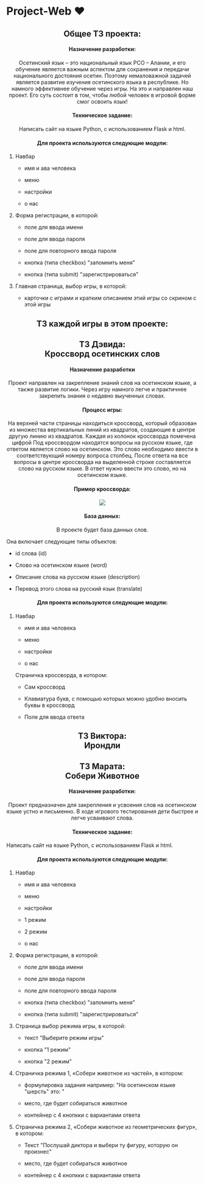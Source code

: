 # Project-Web ❤️

<h2 align="center">
Общее ТЗ проекта:
</h2>


<h4 align="center"> 
Назначение разработки:
</h4>

<p align="center">
Осетинский язык – это национальный язык РСО – Алании, и его обучение является важным аспектом для сохранения и передачи национального достояния осетин. Поэтому немаловажной задачей является развитие изучения осетинского языка в республике. Но намного эффективнее обучение через игры. На это и направлен наш проект. Его суть состоит в том, чтобы любой человек в игровой форме смог освоить язык!
</p>

<h4 align="center">
Техническое задание:
</h4>

<p align="center">
Написать сайт на языке Python, с использованием Flask и html.
</p>

<h4 align="center">
Для проекта используются следующие модули:
</h4>

<ol>
    <li>
        <p>Навбар</p>
        <ul>
            <li>
                <p>имя и ава человека</p>
            </li>
            <li>
                <p>меню</p>
            </li>
             <li>
                <p>настройки</p>
            </li>
             <li>
                <p>о нас</p>
            </li>
        </ul>
    </li>
    <li>
        <p>Форма регистрации, в которой:</p>
        <ul>
            <li>
                <p>поле для ввода имени</p>
            </li>
            <li>
                <p>поле для ввода пароля</p>
            </li>
            <li>
                <p>поле для повторного ввода пароля</p>
            </li>
            <li>
                <p>кнопка (типа checkbox) "запомнить меня"</p>
            </li>
            <li>
                <p>кнопка (типа submit) "зарегистрироваться"</p>
            </li>
        </ul>
    </li>
    <li>
        <p>Главная страница, выбор игры, в которой: </p>
        <ul>
            <li>
                <p>карточки с играми и кратким описанием этий игры со скрином с этой игры</p>
            </li>
        </ul>
    </li>   
</ol>



<h2 align="center">
ТЗ каждой игры в этом проекте:
</h2>




<h2 align="center">
ТЗ Дэвида: <br> Кроссворд осетинских слов 
</h2>

<h4 align=center>
  Назначение разработки
</h4>

<p align=center>
  Проект направлен на закрепление знаний слов на осетинском языке, а также развитие логики. Через игру намного легче и практичнее закрепить знания о недавно выученных словах.
</p>

<h4 align="center"> 
Процесс игры:
</h4>

<p align="center">
На верхней части страницы находиться кроссворд, который образован из множества вертикальных линий из квадратов, создающие в центре другую линию из квадратов. Каждая из колонок кроссворда помечена цифрой
Под кроссвордом находятся вопросы на русском языке, где ответом является слово на осетинском. Это слово необходимо ввести в соответствующий номеру вопроса столбец.
После ответа на все вопросы в центре кроссворда на выделенной строке составляется слово на русском языке. В ответ нужно ввести это слово, но на осетинском языке.
</p>
 
<h4 align="center"> 
Пример кроссворда:
</h4>

<p align="center">
<img src=https://github.com/marathedziov/Project-Web/assets/134272993/32bc1f0a-5e02-465c-b948-3f92058acd11>
</p>
 
<h4 align="center"> 
База данных:
</h4>

<p align="center">
В проекте будет база данных слов.
  <p>Она включает следующие типы объектов:</p>
        <ul>
            <li>
                <p>id слова (id)</p>
            </li>
            <li>
                <p>Слово на осетинском языке (word)</p>
            </li>
            <li>
                <p>Описание слова на русском языке (description)</p>
            </li>
            <li>
                <p>Перевод этого слова на русский язык (translate)</p>
            </li>
        </ul>

<h4 align="center">
Для проекта используются следующие модули:
</h4>
<ol>
    <li>
        <p>Навбар</p>
        <ul>
            <li>
                <p>имя и ава человека</p>
            </li>
            <li>
                <p>меню</p>
            </li>
             <li>
                <p>настройки</p>
            </li>
             <li>
                <p>о нас</p>
            </li>
        </ul>
    </li>
      <p>Страничка кроссворда, в котором: </p>
        <ul>
            <li>
                <p>Сам кроссворд</p>
            </li>
            <li>
                <p>Клавиатура букв, с помощью которых можно удобно вносить буквы в кроссворд</p>
            </li>
            <li>
                <p>Поле для ввода ответа</p>
            </li>
        </ul>
    </li>
</ol>




<h2 align="center">
ТЗ Виктора: <br> Ирондли
</h2>




<h2 align="center">
ТЗ Марата: <br> Собери Животное
</h2>

<h4 align="center">
Назначение разработки:
</h4>

<p align="center">
Проект предназначен для закрепления и усвоения слов на осетинском языке устно и письменно.
В ходе игрового тестирования дети быстрее и легче усваивают слова. 
</p>

<h4 align="center">
Техническое задание:
</h4>

</p>
Написать сайт на языке Python, с использованием Flask и html.
</p>

<h4 align="center">
Для проекта используются следующие модули:
</h4>

<ol>
    <li>
        <p>Навбар</p>
        <ul>
            <li>
                <p>имя и ава человека</p>
            </li>
            <li>
                <p>меню</p>
            </li>
             <li>
                <p>настройки</p>
            </li>
            <li>
                <p>1 режим</p>
            </li>
            <li>
                <p>2 режим</p>
            </li>
             <li>
                <p>о нас</p>
            </li>
        </ul>
    </li>
    <li>
        <p>Форма регистрации, в которой:</p>
        <ul>
            <li>
                <p>поле для ввода имени</p>
            </li>
            <li>
                <p>поле для ввода пароля</p>
            </li>
            <li>
                <p>поле для повторного ввода пароля</p>
            </li>
            <li>
                <p>кнопка (типа checkbox) "запомнить меня"</p>
            </li>
            <li>
                <p>кнопка (типа submit) "зарегистрироваться"</p>
            </li>
        </ul>
    </li>
    <li>
        <p>Страница выбор режима игры, в которой: </p>
        <ul>
            <li>
                <p>текст "Выберите режим игры"</p>
            </li>
            <li>
                <p>кнопка "1 режим"</p>
            </li>
            <li>
                <p>кнопка "2 режим"</p>
            </li>
        </ul>
    </li>
    <li>
        <p>Страничка режима 1, «Собери животное из частей», в котором: </p>
        <ul>
            <li>
                <p>формулировка задания например: "На осетинском языке "шерсть" это: "</p>
            </li>
            <li>
                <p>место, где будет собираться животное</p>
            </li>
            <li>
                <p>контейнер с 4 кнопкки с вариантами ответа</p>
            </li>
        </ul>
    </li>
    <li>
        <p>Страничка режима 2, «Собери животное из геометрических фигур», в котором: </p>
         <ul>
            <li>
                <p>Текст "Послушай диктора и выбери ту фигуру, которую он произнес"</p>
            </li>
            <li>
                <p>место, где будет собираться животное</p>
            </li>
            <li>
                <p>контейнер с 4 кнопкки с вариантами ответа</p>
            </li>
        </ul>
    </li>
</ol>
